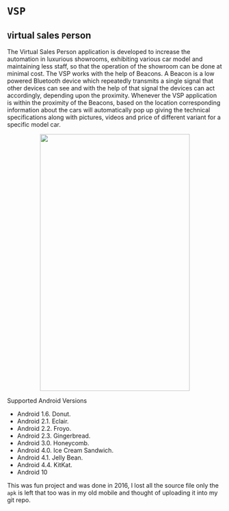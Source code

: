 # `VSP`
## `V`irtual `S`ales `P`erson  
The Virtual Sales Person application is developed to increase the automation in luxurious showrooms, exhibiting various car model and maintaining less staff, so that the operation of the showroom can be done at minimal cost. The VSP works with the help of Beacons. A Beacon is a low powered Bluetooth device which repeatedly transmits a single signal that other devices can see and with the help of that signal the devices can act accordingly, depending upon the proximity. Whenever the VSP application is within the proximity of the Beacons, based on the location corresponding information about the cars will automatically pop up giving the technical specifications along with pictures, videos and price of different variant for a specific model car.

<p align="center">
<img src="https://github.com/viswambhar-yasa/Virtual-sales-person/raw/master/GIF-200906_163730.gif" width="350" height="600" />
</p>

Supported Android Versions
- Android 1.6. Donut.
- Android 2.1. Eclair.
- Android 2.2. Froyo.
- Android 2.3. Gingerbread.
- Android 3.0. Honeycomb.
- Android 4.0. Ice Cream Sandwich.
- Android 4.1. Jelly Bean.
- Android 4.4. KitKat.
- Android 10

This was fun project and was done in 2016, I lost all the source file only the `apk` is left that too was in my old mobile and thought of uploading it into my git repo.

